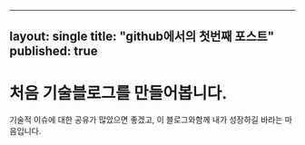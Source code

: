 ----
layout: single
title: "github에서의 첫번째 포스트"
published: true
----

# 처음 기술블로그를 만들어봅니다.
기술적 이슈에 대한 공유가 많았으면 좋겠고, 이 블로그와함께 내가 성장하길 바라는 마음입니다.
